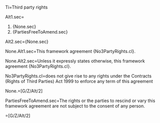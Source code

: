 Ti=Third party rights

Alt1.sec=<ol><li>{None.sec}<li>{PartiesFreeToAmend.sec}</ol>

Alt2.sec={None.sec}

None.Alt1.sec=This framework agreement {No3PartyRights.cl}.

None.Alt2.sec=Unless it expressly states otherwise, this framework agreement {No3PartyRights.cl}.

No3PartyRights.cl=does not give rise to any rights under the Contracts (Rights of Third Parties) Act 1999 to enforce any term of this agreement

None.=[G/Z/Alt/2]

PartiesFreeToAmend.sec=The rights or the parties to rescind or vary this framework agreement are not subject to the consent of any person.

=[G/Z/Alt/2]